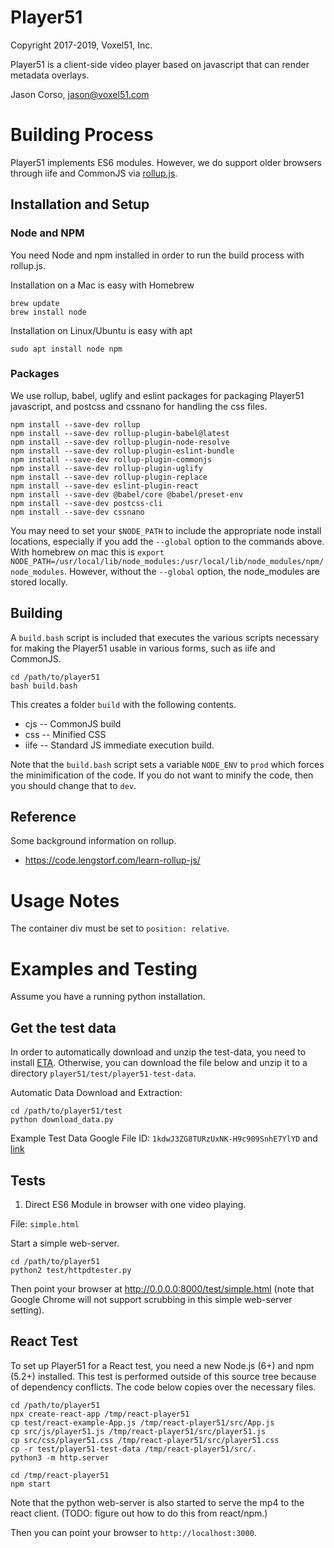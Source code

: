 # Player51

Copyright 2017-2019, Voxel51, Inc.

Player51 is a client-side video player based on javascript that can render metadata overlays.

Jason Corso, jason@voxel51.com

# Building Process

Player51 implements ES6 modules.  However, we do support older browsers through iife and CommonJS via [rollup.js](https://rollupjs.org).

## Installation and Setup

### Node and NPM
You need Node and npm installed in order to run the build process with rollup.js.

Installation on a Mac is easy with Homebrew
```
brew update
brew install node
```

Installation on Linux/Ubuntu is easy with apt
```
sudo apt install node npm
```

### Packages

We use rollup, babel, uglify and eslint packages for packaging Player51 javascript, and postcss and cssnano for handling the css files.  

```
npm install --save-dev rollup
npm install --save-dev rollup-plugin-babel@latest
npm install --save-dev rollup-plugin-node-resolve
npm install --save-dev rollup-plugin-eslint-bundle
npm install --save-dev rollup-plugin-commonjs
npm install --save-dev rollup-plugin-uglify
npm install --save-dev rollup-plugin-replace
npm install --save-dev eslint-plugin-react
npm install --save-dev @babel/core @babel/preset-env
npm install --save-dev postcss-cli
npm install --save-dev cssnano
```

You may need to set your `$NODE_PATH` to include the appropriate node install locations, especially if you add the `--global` option to the commands above.  With homebrew on mac this is `export NODE_PATH=/usr/local/lib/node_modules:/usr/local/lib/node_modules/npm/node_modules`.  However, without the `--global` option, the node_modules are stored locally.

## Building

A `build.bash` script is included that executes the various scripts necessary for making the Player51 usable in various forms, such as iife and CommonJS.

```
cd /path/to/player51
bash build.bash
```

This creates a folder `build` with the following contents.  
- cjs -- CommonJS build
- css -- Minified CSS
- iife -- Standard JS immediate execution build.

Note that the `build.bash` script sets a variable `NODE_ENV` to `prod` which forces the minimification of the code.  If you do not want to minify the code, then you should change that to `dev`.

## Reference

Some background information on rollup.
- <https://code.lengstorf.com/learn-rollup-js/>

# Usage Notes

The container div must be set to `position: relative`.

# Examples and Testing

Assume you have a running python installation.  

## Get the test data

In order to automatically download and unzip the test-data, you need to install [ETA](https://github.com/voxel51/eta).  Otherwise, you can download the file below and unzip it to a directory `player51/test/player51-test-data`.

Automatic Data Download and Extraction:
```
cd /path/to/player51/test
python download_data.py
```

Example Test Data Google File ID: `1kdwJ3ZG8TURzUxNK-H9c909SnhE7YlYD` and [link](https://drive.google.com/a/voxel51.com/file/d/1kdwJ3ZG8TURzUxNK-H9c909SnhE7YlYD/view?usp=sharing)

## Tests

1. Direct ES6 Module in browser with one video playing.

File: `simple.html`

Start a simple web-server.

```
cd /path/to/player51
python2 test/httpdtester.py
```

Then point your browser at <http://0.0.0.0:8000/test/simple.html> (note that Google Chrome will not support scrubbing in this simple web-server setting).


## React Test

To set up Player51 for a React test, you need a new Node.js (6+) and npm (5.2+) installed.  This test is performed outside of this source tree because of dependency conflicts.  The code below copies over the necessary files.

```
cd /path/to/player51
npx create-react-app /tmp/react-player51
cp test/react-example-App.js /tmp/react-player51/src/App.js
cp src/js/player51.js /tmp/react-player51/src/player51.js
cp src/css/player51.css /tmp/react-player51/src/player51.css
cp -r test/player51-test-data /tmp/react-player51/src/.
python3 -m http.server

cd /tmp/react-player51
npm start
```

Note that the python web-server is also started to serve the mp4 to the react
client.  (TODO: figure out how to do this from react/npm.)

Then you can point your browser to `http://localhost:3000`.
